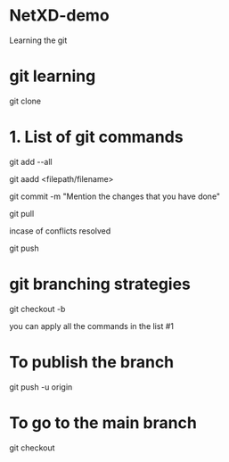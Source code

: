 # NetXD-demo
Learning the git

# git learning
git clone <repository>

# 1. List of git commands

git add --all

git aadd <filepath/filename>

git commit -m "Mention the changes that you have done"

git pull

incase of conflicts resolved

git push

# git branching strategies

git checkout -b <branch name>

you can apply all the commands in the list #1

# To publish the branch

git push -u origin <branch name>

# To go to the main branch

git checkout <branch name>
